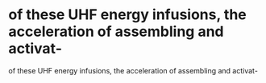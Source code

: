 # of these UHF energy infusions, the acceleration of assembling and activat-

of these UHF energy infusions, the acceleration of assembling and activat-